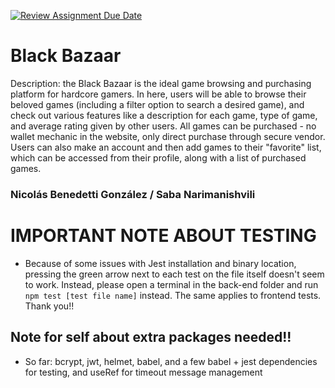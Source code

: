 [![Review Assignment Due Date](https://classroom.github.com/assets/deadline-readme-button-22041afd0340ce965d47ae6ef1cefeee28c7c493a6346c4f15d667ab976d596c.svg)](https://classroom.github.com/a/twPj_hbU)
# Black Bazaar

Description: the Black Bazaar is the ideal game browsing and purchasing platform for hardcore gamers. In here, users will be able to browse their beloved games (including a filter option to search a desired game), and check out various features like a description for each game, type of game, and average rating given by other users. All games can be purchased - no wallet mechanic in the website, only direct purchase through secure vendor. Users can also make an account and then add games to their "favorite" list, which can be accessed from their profile, along with a list of purchased games.

### Nicolás Benedetti González / Saba Narimanishvili

# IMPORTANT NOTE ABOUT TESTING
- Because of some issues with Jest installation and binary location, pressing the green arrow next to each test on the file itself doesn't seem to work.
Instead, please open a terminal in the back-end folder and run `npm test [test file name]` instead. The same applies to frontend tests. Thank you!!

## Note for self about extra packages needed!!
- So far: bcrypt, jwt, helmet, babel, and a few babel + jest dependencies for testing, and useRef for timeout message management
